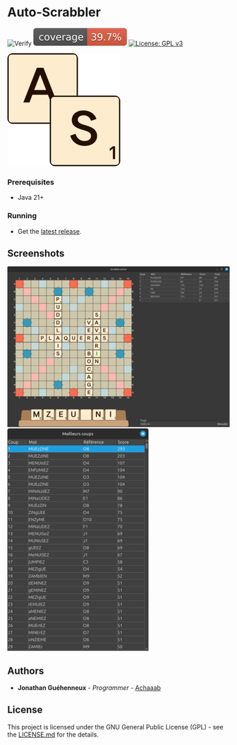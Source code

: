 # Auto-Scrabbler
![Verify](https://github.com/Achaaab/auto-scrabbler/actions/workflows/verify.yaml/badge.svg)
![Coverage](.github/badges/jacoco.svg)
[![License: GPL v3](https://img.shields.io/badge/License-GPLv3-blue.svg)](https://www.gnu.org/licenses/gpl-3.0)

<img src="src/main/resources/icon_256.png" width="256" alt="Auto-Scrabbler icon"/>

### Prerequisites
* Java 21+

### Running
* Get the [latest release](https://github.com/Achaaab/auto-scrabbler/releases/latest).

## Screenshots
<img src="data/screenshots/french_duplicate.png" width="1024" alt="gameplay screenshot"/>
<img src="data/screenshots/french_duplicate_solve.png" width="320" alt="about screenshot"/>

## Authors
* **Jonathan Guéhenneux** - *Programmer* - [Achaaab](https://github.com/Achaaab)

## License
This project is licensed under the GNU General Public License (GPL) - see the [LICENSE.md](LICENSE.md) for the details.
